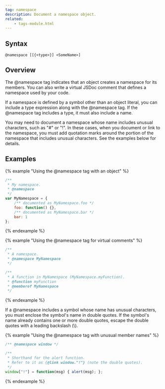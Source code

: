 ```yaml
---
tag: namespace
description: Document a namespace object.
related:
    - tags-module.html
---
```


## Syntax

`@namespace [[{<type>}] <SomeName>]`


## Overview

The @namespace tag indicates that an object creates a namespace for its members. You can also write
a virtual JSDoc comment that defines a namespace used by your code.

If a namespace is defined by a symbol other than an object literal, you can include a type
expression along with the @namespace tag. If the @namespace tag includes a type, it must also
include a name.

You may need to document a namespace whose name includes unusual characters, such as "#" or "!". In
these cases, when you document or link to the namespace, you must add quotation marks around the
portion of the namespace that includes unusual characters. See the examples below for details.


## Examples

{% example "Using the @namespace tag with an object" %}

```js
/**
 * My namespace.
 * @namespace
 */
var MyNamespace = {
    /** documented as MyNamespace.foo */
    foo: function() {},
    /** documented as MyNamespace.bar */
    bar: 1
};
```
{% endexample %}

{% example "Using the @namespace tag for virtual comments" %}

```js
/**
 * A namespace.
 * @namespace MyNamespace
 */

/**
 * A function in MyNamespace (MyNamespace.myFunction).
 * @function myFunction
 * @memberof MyNamespace
 */
```
{% endexample %}

If a @namespace includes a symbol whose name has unusual characters, you must enclose the symbol's
name in double quotes. If the symbol's name already contains one or more double quotes, escape the
double quotes with a leading backslash (\\).

{% example "Using the @namespace tag with unusual member names" %}

```js
/** @namespace window */

/**
 * Shorthand for the alert function.
 * Refer to it as {@link window."!"} (note the double quotes).
 */
window["!"] = function(msg) { alert(msg); };
```
{% endexample %}
